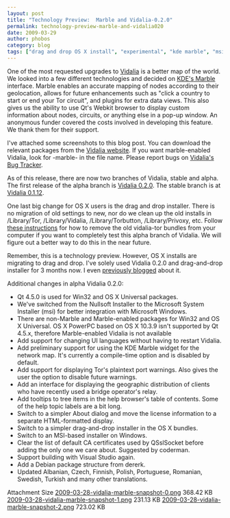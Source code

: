 ```yaml
---
layout: post
title: "Technology Preview:  Marble and Vidalia-0.2.0"
permalink: technology-preview-marble-and-vidalia020
date: 2009-03-29
author: phobos
category: blog
tags: ["drag and drop OS X install", "experimental", "kde marble", "msi installer", "Qt updates", "technology preview", "vidalia"]
---
```


One of the most requested upgrades to [Vidalia](https://www.torproject.org/vidalia/) is a better map of the world. We looked into a few different technologies and decided on [KDE's Marble](http://edu.kde.org/marble/) interface. Marble enables an accurate mapping of nodes according to their geolocation, allows for future enhancements such as "click a country to start or end your Tor circuit", and plugins for extra data views. This also gives us the ability to use Qt's Webkit browser to display custom information about nodes, circuits, or anything else in a pop-up window. An anonymous funder covered the costs involved in developing this feature. We thank them for their support.

I've attached some screenshots to this blog post. You can download the relevant packages from the [Vidalia website](https://www.torproject.org/vidalia/dist/). If you want marble-enabled Vidalia, look for -marble- in the file name. Please report bugs on [Vidalia's Bug Tracker](http://trac.vidalia-project.net/wiki/ReportingBugs).

As of this release, there are now two branches of Vidalia, stable and alpha. The first release of the alpha branch is [Vidalia 0.2.0](https://www.torproject.org/vidalia/dist/). The stable branch is at [Vidalia 0.1.12](https://www.torproject.org/vidalia/dist/).

One last big change for OS X users is the drag and drop installer. There is no migration of old settings to new, nor do we clean up the old installs in /Library/Tor, /Library/Vidalia, /Library/Torbutton, /Library/Privoxy, etc. Follow [these instructions](https://www.torproject.org/docs/tor-doc-osx#uninstall) for how to remove the old vidalia-tor bundles from your computer if you want to completely test this alpha branch of Vidalia. We will figure out a better way to do this in the near future.

Remember, this is a technology preview. However, OS X installs are migrating to drag and drop. I've solely used Vidalia 0.2.0 and drag-and-drop installer for 3 months now. I even [previously blogged](http://blog.torproject.org/blog/experimental-os-x-drag-and-drop-vidalia-bundle-installer) about it.

Additional changes in alpha Vidalia 0.2.0:

- Qt 4.5.0 is used for Win32 and OS X Universal packages.
- We've switched from the Nullsoft Installer to the Microsoft System Installer (msi) for better integration with Microsoft Windows.
- There are non-Marble and Marble-enabled packages for Win32 and OS X Universal. OS X PowerPC based on OS X 10.3.9 isn't supported by Qt 4.5.x, therefore Marble-enabled Vidalia is not available
- Add support for changing UI languages without having to restart Vidalia.
- Add preliminary support for using the KDE Marble widget for the network map. It's currently a compile-time option and is disabled by default.
- Add support for displaying Tor's plaintext port warnings. Also gives the user the option to disable future warnings.
- Add an interface for displaying the geographic distribution of clients who have recently used a bridge operator's relay.
- Add tooltips to tree items in the help browser's table of contents. Some of the help topic labels are a bit long.
- Switch to a simpler About dialog and move the license information to a separate HTML-formatted display.
- Switch to a simpler drag-and-drop installer in the OS X bundles.
- Switch to an MSI-based installer on Windows.
- Clear the list of default CA certificates used by QSslSocket before adding the only one we care about. Suggested by coderman.
- Support building with Visual Studio again.
- Add a Debian package structure from dererk.
- Updated Albanian, Czech, Finnish, Polish, Portuguese, Romanian, Swedish, Turkish and many other translations.

<thead><tr>
<th>Attachment</th>
<th>Size</th> </tr></thead><tbody>
 <tr class="odd">
<td><a href="https://blog.torproject.org/files/2009-03-28-vidalia-marble-snapshot-0.png">2009-03-28-vidalia-marble-snapshot-0.png</a></td>
<td>368.42 KB</td> </tr>
 <tr class="even">
<td><a href="https://blog.torproject.org/files/2009-03-28-vidalia-marble-snapshot-1.png">2009-03-28-vidalia-marble-snapshot-1.png</a></td>
<td>231.13 KB</td> </tr>
 <tr class="odd">
<td><a href="https://blog.torproject.org/files/2009-03-28-vidalia-marble-snapshot-2.png">2009-03-28-vidalia-marble-snapshot-2.png</a></td>
<td>723.02 KB</td> </tr>
</tbody>

